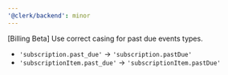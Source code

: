 ```yaml
---
'@clerk/backend': minor
---
```


[Billing Beta] Use correct casing for past due events types.

- `'subscription.past_due'` -> `'subscription.pastDue'`
- `'subscriptionItem.past_due'` -> `'subscriptionItem.pastDue'`
